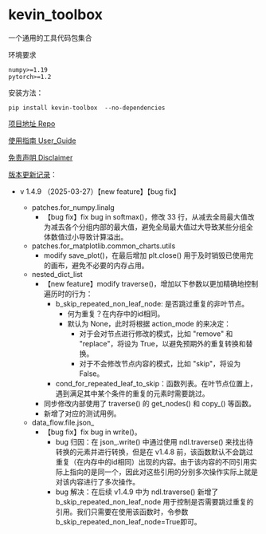 # kevin_toolbox

一个通用的工具代码包集合



环境要求

```shell
numpy>=1.19
pytorch>=1.2
```

安装方法：

```shell
pip install kevin-toolbox  --no-dependencies
```



[项目地址 Repo](https://github.com/cantbeblank96/kevin_toolbox)

[使用指南 User_Guide](./notes/User_Guide.md)

[免责声明 Disclaimer](./notes/Disclaimer.md)

[版本更新记录](./notes/Release_Record.md)：

- v 1.4.9 （2025-03-27）【new feature】【bug fix】

  - patches.for_numpy.linalg
    - 【bug fix】fix bug in softmax()，修改 33 行，从减去全局最大值改为减去各个分组内部的最大值，避免全局最大值过大导致某些分组全体数值过小导致计算溢出。
  - patches.for_matplotlib.common_charts.utils
    - modify save_plot()，在最后增加 plt.close() 用于及时销毁已使用完的画布，避免不必要的内存占用。
  - nested_dict_list
    - 【new feature】modify traverse()，增加以下参数以更加精确地控制遍历时的行为：
      - b_skip_repeated_non_leaf_node:  是否跳过重复的非叶节点。
        - 何为重复？在内存中的id相同。
        - 默认为 None，此时将根据 action_mode 的来决定：
          - 对于会对节点进行修改的模式，比如 "remove" 和 "replace"，将设为 True，以避免预期外的重复转换和替换。
          - 对于不会修改节点内容的模式，比如 "skip"，将设为 False。
      - cond_for_repeated_leaf_to_skip：函数列表。在叶节点位置上，遇到满足其中某个条件的重复的元素时需要跳过。
    - 同步修改内部使用了 traverse() 的 get_nodes() 和 copy_() 等函数。
    - 新增了对应的测试用例。
  - data_flow.file.json_
    - 【bug fix】fix bug in write()。
      - bug 归因：在 json_.write() 中通过使用 ndl.traverse() 来找出待转换的元素并进行转换，但是在 v1.4.8 前，该函数默认不会跳过重复（在内存中的id相同）出现的内容。由于该内容的不同引用实际上指向的是同一个，因此对这些引用的分别多次操作实际上就是对该内容进行了多次操作。
      - bug 解决：在后续 v1.4.9 中为 ndl.traverse() 新增了 b_skip_repeated_non_leaf_node 用于控制是否需要跳过重复的引用。我们只需要在使用该函数时，令参数 b_skip_repeated_non_leaf_node=True即可。
